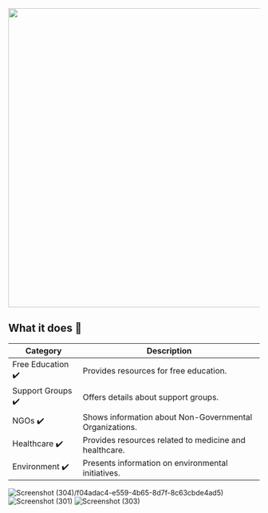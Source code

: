 
<div align="center">
<img src="https://github.com/manish0kuniyal/AWAREBOT/assets/110035752/17fc6668-6f32-4d82-a86d-604b8eafeae5"  width="600" align="center" > 
</div>

## What it does 🤖

| Category           | Description                                              |
|------------------- |--------------------------------------------------------- |
| Free Education  ✔️   | Provides resources for free education.               |
| Support Groups ✔️    | Offers details about support groups.                 |
| NGOs   ✔️             | Shows information about Non-Governmental Organizations. |
| Healthcare   ✔️      | Provides resources related to medicine and healthcare.  |
| Environment ✔️       | Presents information on environmental initiatives.   |

![Screenshot (304)](https://github.com/manish0kuniyal/AWAREBOT/assets/110035752/c1d8510d-f2f3-4fbe-94bd-67aa7f9d6525)/f04adac4-e559-4b65-8d7f-8c63cbde4ad5)
![Screenshot (301)](https://github.com/manish0kuniyal/AWAREBOT/assets/110035752/50656873-65fa-47b3-b188-643e92594600)
![Screenshot (303)](https://github.com/manish0kuniyal/AWAREBOT/assets/110035752/f21edb6c-6b46-47c0-a07a-80ed461d0343)
